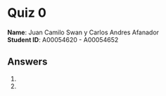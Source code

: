 # Quiz 0

**Name**: Juan Camilo Swan y Carlos Andres Afanador  
**Student ID**: A00054620  -  A00054652

## Answers

1.  

1.  
